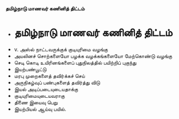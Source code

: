 **தமிழ்நாடு மாணவர் கணினித் திட்டம்**
- # தமிழ்நாடு மாணவர் கணினித் திட்டம்
- v. அஸ்ல் நாட்டவருக்குக் குடியுரிமை வழங்கு
- அயலினச் சொற்களையோ பழக்க வழக்கங்களையோ மேற்கொண்டு வழங்கு
- செடி கொடி உயிரினங்களைப் புதுநிலத்தில் பயிற்றிப் புகுந்து
- இயற்பண்பூட்டு
- மரபு  முறைகளைத் தவிர்க்கச் செய்
- அருநிகழ்வுப் பண்புகளைத் தவிர்த்து விடு
- இயல் அடிப்படையுடையதாக்கு
- குடியுரிமையுடையவராகு
- திணை இயைவு பெறு
- இயற்பியல் ஆய்வு பயில்.

